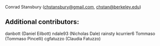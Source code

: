 Conrad Stansbury (chstansbury@gmail.com, chstan@berkeley.edu)

## Additional contributors:

danbott (Daniel Eilbott)
ndale93 (Nicholas Dale)
rainsty
kcurrier6
Tommaso (Tommaso Pincelli)
cgfatuzzo (Claudia Fatuzzo)
